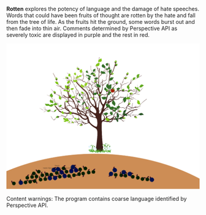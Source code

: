 **Rotten** explores the potency of language and the damage of hate speeches. Words that could have been fruits of thought are rotten by the hate and fall from the tree of life. As the fruits hit the ground, some words burst out and then fade into thin air. Comments determined by Perspective API as severely toxic are displayed in purple and the rest in red.

![](assets/output.png)

Content warnings: The program contains coarse language identified by Perspective API.
